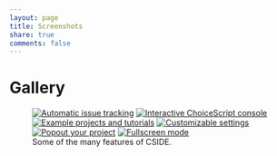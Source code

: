 ```yaml
---
layout: page
title: Screenshots
share: true
comments: false
---
```


# Gallery

<figure class="half">
	<a href="{{ site.url }}/images/screenshots/issues.png"><img src="{{ site.url }}/images/screenshots/issues.png" alt="Automatic issue tracking"></a>
	<a href="{{ site.url }}/images/screenshots/console.png"><img src="{{ site.url }}/images/screenshots/console.png" alt="Interactive ChoiceScript console"></a>
	<a href="{{ site.url }}/images/screenshots/examples.png"><img src="{{ site.url }}/images/screenshots/examples.png" alt="Example projects and tutorials"></a>
  <a href="{{ site.url }}/images/screenshots/settings.png"><img src="{{ site.url }}/images/screenshots/settings.png" alt="Customizable settings"></a>
	<a href="{{ site.url }}/images/screenshots/popout.png"><img src="{{ site.url }}/images/screenshots/popout.png" alt="Popout your project"></a>
  <a href="{{ site.url }}/images/screenshots/fullscreen.png"><img src="{{ site.url }}/images/screenshots/fullscreen.png" alt="Fullscreen mode"></a>
	<figcaption>Some of the many features of CSIDE.</figcaption>
</figure>